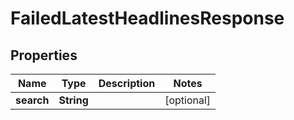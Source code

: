 

# FailedLatestHeadlinesResponse


## Properties

| Name | Type | Description | Notes |
|------------ | ------------- | ------------- | -------------|
|**search** | **String** |  |  [optional] |



